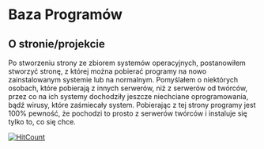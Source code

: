 # Baza Programów

## O stronie/projekcie
Po stworzeniu strony ze zbiorem systemów operacyjnych, postanowiłem stworzyć stronę, z której można pobierać programy na nowo zainstalowanym systemie lub na normalnym. 
Pomyślałem o niektórych osobach, które pobierają z innych serwerów, niż z serwerów od twórców, przez co na ich systemy dochodziły jeszcze niechciane oprogramowania, bądź wirusy, które zaśmiecały system. Pobierając z tej strony programy jest 100% pewność, że pochodzi to prosto z serwerów twórców i instaluje się tylko to, co się chce.

[![HitCount](http://hits.dwyl.io/KrzysiekSiemv/BazaProgramow.svg)](http://hits.dwyl.io/KrzysiekSiemv/BazaProgramow)
